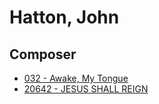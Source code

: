 # Hatton, John

## Composer

- [032 - Awake, My Tongue](/hymns/032.md)
- [20642 - JESUS SHALL REIGN](/hymns/20642.md)

